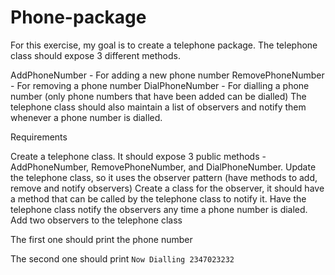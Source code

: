 # Phone-package

For this exercise, my goal is to create a telephone package. The telephone class should expose 3 different methods.

AddPhoneNumber - For adding a new phone number
RemovePhoneNumber - For removing a phone number
DialPhoneNumber - For dialling a phone number (only phone numbers that have been added can be dialled)
The telephone class should also maintain a list of observers and notify them whenever a phone number is dialled. 


Requirements

Create a telephone class. It should expose 3 public methods - AddPhoneNumber, RemovePhoneNumber, and DialPhoneNumber.
Update the telephone class, so it uses the observer pattern (have methods to add, remove and notify observers)
Create a class for the observer, it should have a method that can be called by the telephone class to notify it. 
Have the telephone class notify the observers any time a phone number is dialed. 
Add two observers to the telephone class

 The first one should print the phone number

  The second one should print `Now Dialling 2347023232`